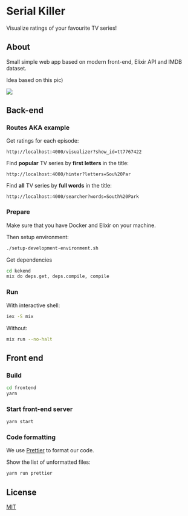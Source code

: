 # Serial Killer

Visualize ratings of your favourite TV series!

## About

Small simple web app based on modern front-end, Elixir API and IMDB dataset.

Idea based on this pic)

![](https://i.pinimg.com/originals/94/e9/59/94e9594246e51e8f6190a7dbdb38dec3.png)

## Back-end

### Routes AKA example

Get ratings for each episode:
```
http://localhost:4000/visualizer?show_id=tt7767422
```

Find **popular** TV series by **first letters** in the title:
```
http://localhost:4000/hinter?letters=Sou%20Par
```

Find **all** TV series by **full words** in the title:
```
http://localhost:4000/searcher?words=South%20Park
```

### Prepare

Make sure that you have Docker and Elixir on your machine.

Then setup environment:
```sh
./setup-development-environment.sh
```

Get dependencies
```sh
cd kekend
mix do deps.get, deps.compile, compile
```

### Run

With interactive shell:
```sh
iex -S mix
```

Without:

```sh
mix run --no-halt
```

## Front end

### Build

```sh
cd frontend
yarn
```

### Start front-end server

```sh
yarn start
```

### Code formatting

We use [Prettier](https://prettier.io/) to format our code.

Show the list of unformatted files:

```sh
yarn run prettier
```

## License
[MIT](https://github.com/IgorPolyakov/serial_killer/blob/master/LICENSE)
